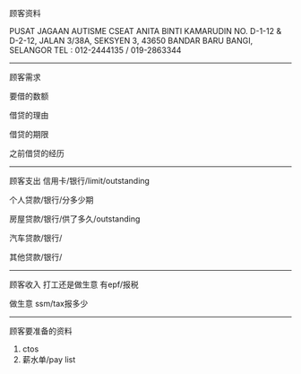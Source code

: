 顾客资料

PUSAT JAGAAN AUTISME CSEAT ANITA BINTI KAMARUDIN NO. D-1-12 & D-2-12, JALAN 3/38A, SEKSYEN 3, 43650 BANDAR BARU BANGI, SELANGOR TEL : 012-2444135 / 019-2863344

-----------------
顾客需求


要借的数额

借贷的理由

借贷的期限

之前借贷的经历


--------------
顾客支出
信用卡/银行/limit/outstanding


个人贷款/银行/分多少期

房屋贷款/银行/供了多久/outstanding

汽车贷款/银行/


其他贷款/银行/

-----------
顾客收入
打工还是做生意
有epf/报税

做生意 ssm/tax报多少

-------
顾客要准备的资料
1. ctos
2. 薪水单/pay list




